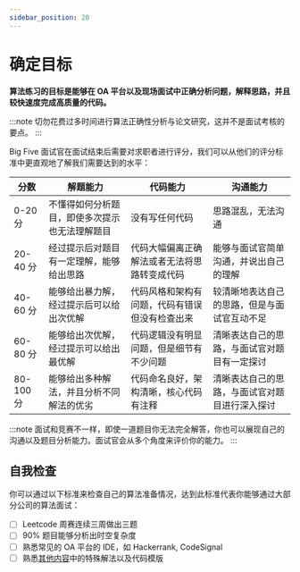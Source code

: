 ```yaml
---
sidebar_position: 20
---
```


# 确定目标

**算法练习的目标是能够在 OA 平台以及现场面试中正确分析问题，解释思路，并且较快速度完成高质量的代码。**

:::note
切勿花费过多时间进行算法正确性分析与论文研究，这并不是面试考核的要点。
:::

Big Five 面试官在面试结束后需要对求职者进行评分，我们可以从他们的评分标准中更直观地了解我们需要达到的水平：

| 分数      | 解题能力     | 代码能力 | 沟通能力 |
| -----     | -----------  | -------  | -------  |
| 0-20 分   | 不懂得如何分析题目，即使多次提示也无法理解题目 | 没有写任何代码 | 思路混乱，无法沟通|
| 20-40 分  | 经过提示后对题目有一定理解，能够给出思路       | 代码大幅偏离正确解法或者无法将思路转变成代码 | 能够与面试官简单沟通，并说出自己的理解 |
| 40-60 分  | 能够给出暴力解，经过提示后可以给出次优解       | 代码风格和架构有问题，代码有错误但没有检查出来 | 较清晰地表达自己的思路，但是与面试官互动不足 | 
| 60-80 分  | 能够给出次优解，经过提示可以给出最优解         | 代码逻辑没有明显问题，但是细节有不少问题 | 清晰表达自己的思路，与面试官对题目有一定探讨 | 
| 80-100 分 | 能够给出多种解法，并且分析不同解法的优劣       | 代码命名良好，架构清晰，核心代码有注释 | 清晰表达自己的思路，与面试官对题目进行深入探讨 |

:::note
面试和竞赛不一样，即使一道题目你无法完全解答，你也可以展现自己的沟通以及题目分析能力。面试官会从多个角度来评价你的能力。
:::

## 自我检查
你可以通过以下标准来检查自己的算法准备情况，达到此标准代表你能够通过大部分公司的算法面试：

- [ ] Leetcode 周赛连续三周做出三题
- [ ] 90% 题目能够分析出时空复杂度
- [ ] 熟悉常见的 OA 平台的 IDE，如 Hackerrank, CodeSignal
- [ ] 熟悉[其他内容](其他内容.md)中的特殊解法以及代码模版
